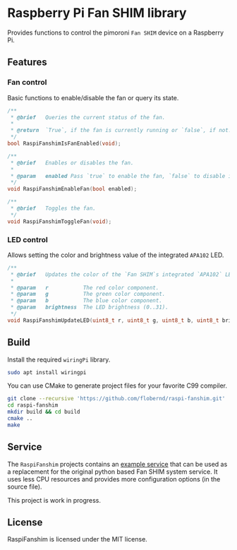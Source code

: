 # Raspberry Pi Fan SHIM library

Provides functions to control the pimoroni `Fan SHIM` device on a Raspberry Pi.

## Features

### Fan control

Basic functions to enable/disable the fan or query its state.

```c
/**
 * @brief   Queries the current status of the fan.
 * 
 * @return  `True`, if the fan is currently running or `false`, if not.
 */
bool RaspiFanshimIsFanEnabled(void);

/**
 * @brief   Enables or disables the fan.
 * 
 * @param   enabled Pass `true` to enable the fan, `false` to disable it.
 */
void RaspiFanshimEnableFan(bool enabled);

/**
 * @brief   Toggles the fan.
 */
void RaspiFanshimToggleFan(void);
```

### LED control

Allows setting the color and brightness value of the integrated `APA102` LED.

```c
/**
 * @brief   Updates the color of the `Fan SHIM`s integrated `APA102` LED.
 * 
 * @param   r           The red color component.
 * @param   g           The green color component.
 * @param   b           The blue color component.
 * @param   brightness  The LED brightness (0..31).
 */
void RaspiFanshimUpdateLED(uint8_t r, uint8_t g, uint8_t b, uint8_t brightness);
```

## Build

Install the required `wiringPi` library.

```bash
sudo apt install wiringpi
```

You can use CMake to generate project files for your favorite C99 compiler.

```bash
git clone --recursive 'https://github.com/flobernd/raspi-fanshim.git'
cd raspi-fanshim
mkdir build && cd build
cmake ..
make
```

## Service

The `RaspiFanshim` projects contains an [example service](./examples/FanshimService.c) that can be used as a replacement for the original python based Fan SHIM system service. It uses less CPU resources and provides more configuration options (in the source file).

This project is work in progress.

## License

RaspiFanshim is licensed under the MIT license.
